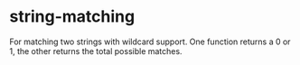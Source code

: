 # string-matching
For matching two strings with wildcard support. One function returns a 0 or 1, the other returns the total possible matches.
